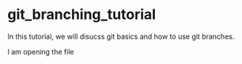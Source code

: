 # git_branching_tutorial

In this tutorial, we will disucss git basics and how to use git branches.

I am opening the file
